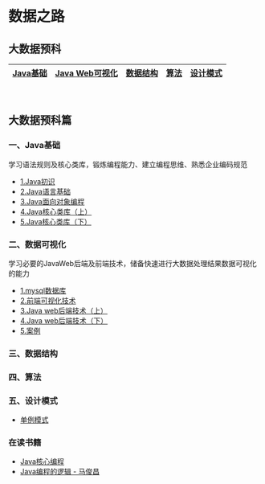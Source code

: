 # 数据之路

## 大数据预科
|[Java基础](#一Java基础)|[Java Web可视化](#二数据可视化)|[数据结构](三数据结构)|[算法](四算法)|[设计模式](五设计模式)|  
|:----:|:----:|:----:|:----:|:----:|

<!-- ## 计算机专业基础  

|数学思维/线性代数/概率论|[![](images/s1-linux-20-24.png)Linux](#Linux)|[数据结构]()|[算法]()|[TCP/IP]()|[编译原理]()|[设计模式]()|软件工程|  
|:----:|:----:|:----:|:----:|:----:|:----:|:----:|:----:|  
 -->

<!-- ## web服务器  
|[![](images/s1-tomcat-20-24.png)Tomcat]()|[![](images/s1-nginx-20-24.png)Nginx]()|  
|:----:|:----:|   -->

<!-- ## 数据库  
|关系型|键值存储|列存储|面向文档|图形|搜索引擎存储|
|:----:|:----:|:----:|:----:|:----:|:----:|
|[![](images/s1-mysql-20-24.png)Mysql]()|[![](images/s1-redis-20-24.png)Redis]()|[![](images/s1-hbase-20-24.png)HBase]()|[![](images/s1-mongo-20-24.png)Mongo]() / ![](images/s1-couchdb-20-24.png)CouchDB|![](images/s1-neo4j-20-24.png)Neo4j|[![](images/s1-es-20-24.png)ElasticSearch]() / [![](images/s1-solr-20-24.png)Solr]()| -->

<!-- ## 并发编程及底层优化  
|[NIO]()|[并发容器]()|[分布式]()|[JVM优化]()|[Linux优化]()|  
|:----:|:----:|:----:|:----:|:----:|   -->


<!-- ## 语言框架  
|SSM|RPC框架|
|:----:|:----:|
|[Spring](#Spring框架) / [Spring mvc]() / [Mybatis](#Mybatis框架)|[Dubbo]()|
 -->
<!-- ## 大数据框架  
|![hadoop](images/s1-hadoop-36.png)|![hive](images/s1-hive-36.png)|![hbase](images/s1-hbase-36.png)|![sqoop](images/s1-sqoop-36.png)|![flume](images/s1-flume-36.png)|![oozie](images/s1-oozie-36.png)|![kafka](images/s1-kafka-36.png)|![spark](images/s1-spark-36.png)|![zookeeperx](images/s1-zk-36.png)|![flink](images/s1-flink-36.png)|
|:----:|:----:|:----:|:----:|:----:|:----:|:----:|:----:|:----:|:----:|
|[Hadoop]()|[Hive]()|HBase|Sqoop|Flume|Oozie|Kafka|Spark|[Zookeeper]()|Flink| -->

<!-- ## 题解  
|LeeTCode|剑指offer|  
|:----:|:----:|   -->

<!-- ## 其他  
|书籍|渔|足球|音乐|人生杂谈|  
|:----:|:----:|:----:|:----:|:----:|  
 -->

<br/>

## 大数据预科篇

### 一、Java基础
学习语法规则及核心类库，锻炼编程能力、建立编程思维、熟悉企业编码规范
*  [1.Java初识](javaSe/java初识.md)
*  [2.Java语言基础](files/javaSe/java语言基础.md)
*  [3.Java面向对象编程](files/javaSe/java面向对象编程.md)
*  [4.Java核心类库（上）](files/javaSe/java核心类库上.md)
*  [5.Java核心类库（下）](files/javaSe/java核心类库下.md)

### 二、数据可视化
学习必要的JavaWeb后端及前端技术，储备快速进行大数据处理结果数据可视化的能力
*  [1.mysql数据库](files/javaWeb/mysql.md)
*  [2.前端可视化技术](files/javaWeb/前端可视化技术.md)
*  [3.Java web后端技术（上）](files/javaWeb/后端技术上.md)
*  [4.Java web后端技术（下）](files/javaWeb/后端技术下.md)
*  [5.案例](files/javaWeb/案例.md)

### 三、数据结构
### 四、算法


### 五、设计模式
*	[单例模式](files/designPattern/单例模式.md)


### 在读书籍
* [Java核心编程]()  
* [Java编程的逻辑 - 马俊昌](http://search.dangdang.com/?key=Java%B1%E0%B3%CC%B5%C4%C2%DF%BC%AD&act=input)  
